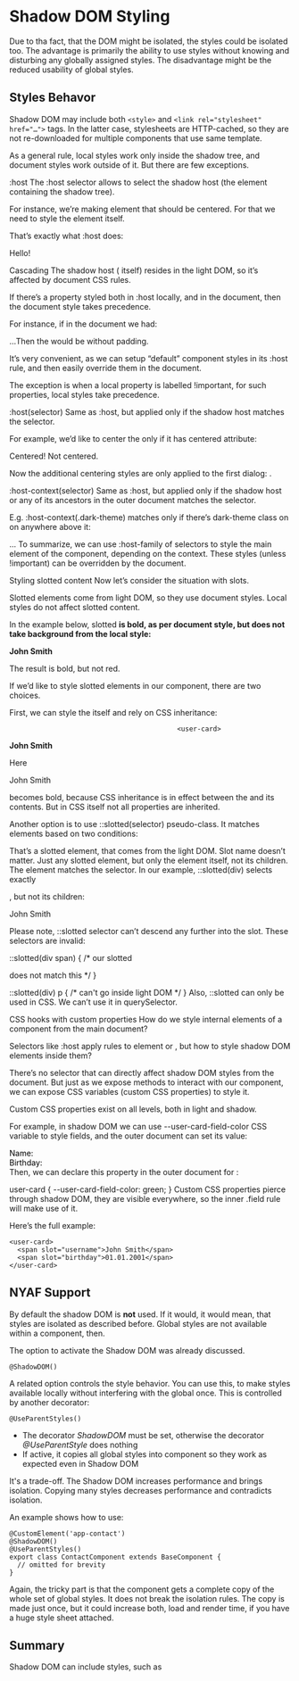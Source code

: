 # Shadow DOM Styling

Due to tha fact, that the DOM might be isolated, the styles could be isolated too. The advantage is primarily the ability to use styles without knowing and disturbing any globally assigned styles. The disadvantage might be the reduced usability of global styles.

## Styles Behavor

Shadow DOM may include both `<style>` and `<link rel="stylesheet" href="…">` tags. In the latter case, stylesheets are HTTP-cached, so they are not re-downloaded for multiple components that use same template.

As a general rule, local styles work only inside the shadow tree, and document styles work outside of it. But there are few exceptions.

:host
The :host selector allows to select the shadow host (the element containing the shadow tree).

For instance, we’re making <custom-dialog> element that should be centered. For that we need to style the <custom-dialog> element itself.

That’s exactly what :host does:

<template id="tmpl">
  <style>
    /* the style will be applied from inside to the custom-dialog element */
    :host {
      position: fixed;
      left: 50%;
      top: 50%;
      transform: translate(-50%, -50%);
      display: inline-block;
      border: 1px solid red;
      padding: 10px;
    }
  </style>
  <slot></slot>
</template>

<script>
customElements.define('custom-dialog', class extends HTMLElement {
  connectedCallback() {
    this.attachShadow({mode: 'open'}).append(tmpl.content.cloneNode(true));
  }
});
</script>

<custom-dialog>
  Hello!
</custom-dialog>

Cascading
The shadow host (<custom-dialog> itself) resides in the light DOM, so it’s affected by document CSS rules.

If there’s a property styled both in :host locally, and in the document, then the document style takes precedence.

For instance, if in the document we had:

<style>
custom-dialog {
  padding: 0;
}
</style>
…Then the <custom-dialog> would be without padding.

It’s very convenient, as we can setup “default” component styles in its :host rule, and then easily override them in the document.

The exception is when a local property is labelled !important, for such properties, local styles take precedence.

:host(selector)
Same as :host, but applied only if the shadow host matches the selector.

For example, we’d like to center the <custom-dialog> only if it has centered attribute:




<template id="tmpl">
  <style>
    :host([centered]) {
      position: fixed;
      left: 50%;
      top: 50%;
      transform: translate(-50%, -50%);
      border-color: blue;
    }

    :host {
      display: inline-block;
      border: 1px solid red;
      padding: 10px;
    }
  </style>
  <slot></slot>
</template>

<script>
customElements.define('custom-dialog', class extends HTMLElement {
  connectedCallback() {
    this.attachShadow({mode: 'open'}).append(tmpl.content.cloneNode(true));
  }
});
</script>


<custom-dialog centered>
  Centered!
</custom-dialog>

<custom-dialog>
  Not centered.
</custom-dialog>

Now the additional centering styles are only applied to the first dialog: <custom-dialog centered>.

:host-context(selector)
Same as :host, but applied only if the shadow host or any of its ancestors in the outer document matches the selector.

E.g. :host-context(.dark-theme) matches only if there’s dark-theme class on <custom-dialog> on anywhere above it:

<body class="dark-theme">
  <!--
    :host-context(.dark-theme) applies to custom-dialogs inside .dark-theme
  -->
  <custom-dialog>...</custom-dialog>
</body>
To summarize, we can use :host-family of selectors to style the main element of the component, depending on the context. These styles (unless !important) can be overridden by the document.

Styling slotted content
Now let’s consider the situation with slots.

Slotted elements come from light DOM, so they use document styles. Local styles do not affect slotted content.

In the example below, slotted <span> is bold, as per document style, but does not take background from the local style:























<style>
  span { font-weight: bold }
</style>

<user-card>
  <div slot="username"><span>John Smith</span></div>
</user-card>

<script>
customElements.define('user-card', class extends HTMLElement {
  connectedCallback() {
    this.attachShadow({mode: 'open'});
    this.shadowRoot.innerHTML = `
      <style>
      span { background: red; }
      </style>
      Name: <slot name="username"></slot>
    `;
  }
});
</script>

The result is bold, but not red.

If we’d like to style slotted elements in our component, there are two choices.

First, we can style the <slot> itself and rely on CSS inheritance:













                                              <user-card>
  <div slot="username"><span>John Smith</span></div>
</user-card>

<script>
customElements.define('user-card', class extends HTMLElement {
  connectedCallback() {
    this.attachShadow({mode: 'open'});
    this.shadowRoot.innerHTML = `
      <style>
      slot[name="username"] { font-weight: bold; }
      </style>
      Name: <slot name="username"></slot>
    `;
  }
});
</script>

Here <p>John Smith</p> becomes bold, because CSS inheritance is in effect between the <slot> and its contents. But in CSS itself not all properties are inherited.

Another option is to use ::slotted(selector) pseudo-class. It matches elements based on two conditions:

That’s a slotted element, that comes from the light DOM. Slot name doesn’t matter. Just any slotted element, but only the element itself, not its children.
The element matches the selector.
In our example, ::slotted(div) selects exactly <div slot="username">, but not its children:














<user-card>
  <div slot="username">
    <div>John Smith</div>
  </div>
</user-card>

<script>
customElements.define('user-card', class extends HTMLElement {
  connectedCallback() {
    this.attachShadow({mode: 'open'});
    this.shadowRoot.innerHTML = `
      <style>
      ::slotted(div) { border: 1px solid red; }
      </style>
      Name: <slot name="username"></slot>
    `;
  }
});
</script>

Please note, ::slotted selector can’t descend any further into the slot. These selectors are invalid:

::slotted(div span) {
  /* our slotted <div> does not match this */
}

::slotted(div) p {
  /* can't go inside light DOM */
}
Also, ::slotted can only be used in CSS. We can’t use it in querySelector.

CSS hooks with custom properties
How do we style internal elements of a component from the main document?

Selectors like :host apply rules to <custom-dialog> element or <user-card>, but how to style shadow DOM elements inside them?

There’s no selector that can directly affect shadow DOM styles from the document. But just as we expose methods to interact with our component, we can expose CSS variables (custom CSS properties) to style it.

Custom CSS properties exist on all levels, both in light and shadow.

For example, in shadow DOM we can use --user-card-field-color CSS variable to style fields, and the outer document can set its value:

<style>
  .field {
    color: var(--user-card-field-color, black);
    /* if --user-card-field-color is not defined, use black color */
  }
</style>
<div class="field">Name: <slot name="username"></slot></div>
<div class="field">Birthday: <slot name="birthday"></slot></div>
</style>
Then, we can declare this property in the outer document for <user-card>:

user-card {
  --user-card-field-color: green;
}
Custom CSS properties pierce through shadow DOM, they are visible everywhere, so the inner .field rule will make use of it.

Here’s the full example:
















<style>
  user-card {
    --user-card-field-color: green;
  }
</style>

<template id="tmpl">
  <style>
    .field {
      color: var(--user-card-field-color, black);
    }
  </style>
  <div class="field">Name: <slot name="username"></slot></div>
  <div class="field">Birthday: <slot name="birthday"></slot></div>
</template>

<script>
customElements.define('user-card', class extends HTMLElement {
  connectedCallback() {
    this.attachShadow({mode: 'open'});
    this.shadowRoot.append(document.getElementById('tmpl').content.cloneNode(true));
  }
});
</script>

~~~
<user-card>
  <span slot="username">John Smith</span>
  <span slot="birthday">01.01.2001</span>
</user-card>
~~~

## NYAF Support

By default the shadow DOM is ____not____ used. If it would, it would mean, that styles are isolated as described before. Global styles are not available within a component, then.

The option to activate the Shadow DOM was already discussed.

~~~
@ShadowDOM()
~~~

A related option controls the style behavior. You can use this, to make styles available locally without interfering with the global once. This is controlled by another decorator:

~~~
@UseParentStyles()
~~~

* The decorator *ShadowDOM* must be set, otherwise the decorator *@UseParentStyle* does nothing
* If active, it copies all global styles into component so they work as expected even in Shadow DOM

It's a trade-off. The Shadow DOM increases performance and brings isolation. Copying many styles decreases performance and contradicts isolation.

An example shows how to use:

~~~
@CustomElement('app-contact')
@ShadowDOM()
@UseParentStyles()
export class ContactComponent extends BaseComponent {
  // omitted for brevity
}
~~~

Again, the tricky part is that the component gets a complete copy of the whole set of global styles. It does not break the isolation rules. The copy is made just once, but it could increase both, load and render time, if you have a huge style sheet attached.

## Summary

Shadow DOM can include styles, such as <style> or <link rel="stylesheet">.

Local styles can affect:

shadow tree,
shadow host with :host-family pseudoclasses,
slotted elements (coming from light DOM), ::slotted(selector) allows to select slotted elements themselves, but not their children.
Document styles can affect:

shadow host (as it lives in the outer document)
slotted elements and their contents (as that’s also in the outer document)
When CSS properties conflict, normally document styles have precedence, unless the property is labelled as !important. Then local styles have precedence.

CSS custom properties pierce through shadow DOM. They are used as “hooks” to style the component:

The component uses a custom CSS property to style key elements, such as var(--component-name-title, <default value>).
Component author publishes these properties for developers, they are same important as other public component methods.
When a developer wants to style a title, they assign --component-name-title CSS property for the shadow host or above.
Profit!

